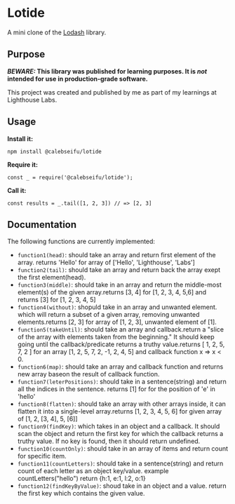 # Lotide

A mini clone of the [Lodash](https://lodash.com) library.

## Purpose

**_BEWARE:_ This library was published for learning purposes. It is _not_ intended for use in production-grade software.**

This project was created and published by me as part of my learnings at Lighthouse Labs. 

## Usage

**Install it:**

`npm install @calebseifu/lotide`

**Require it:**

`const _ = require('@calebseifu/lotide');`

**Call it:**

`const results = _.tail([1, 2, 3]) // => [2, 3]`

## Documentation

The following functions are currently implemented:

* `function1(head)`: should take an array and return first element of the array. returns 'Hello' for array of ['Hello', 'Lighthouse', 'Labs']
* `function2(tail)`: should take an array and return back the array exept the first element(head).
* `function3(middle)`: should  take in an array and return the middle-most element(s) of the given array.returns [3, 4] for [1, 2, 3, 4, 5,6] and returns [3] for [1, 2, 3, 4, 5]
* `function4(without)`: shopuld take in an array and unwanted element. which will return a subset of a given array, removing unwanted elements.returns [2, 3] for  array of [1, 2, 3], unwanted element of [1].
* `function5(takeUntil)`: should take an array and callback.return a "slice of the array with elements taken from the beginning." It should keep going until the callback/predicate returns a truthy value.returns [ 1, 2, 5, 7, 2 ] for  an array [1, 2, 5, 7, 2, -1, 2, 4, 5] and callback function x => x < 0.
* `function6(map)`: should take an array and callback function and returns new array baseon the result of callback function.
* `function7(leterPositions)`: should take in a sentence(string) and return all the indices in the sentence. returns [1] for for the position of 'e' in 'hello'
* `function8(flatten)`: should take an array with other arrays inside, it can flatten it into a single-level array.returns [1, 2, 3, 4, 5, 6] for given array of [1, 2, [3, 4], 5, [6]]
* `function9(findKey)`: which takes in an object and a callback. It should scan the object and return the first key for which the callback returns a truthy value. If no key is found, then it should return undefined.  
* `function10(countOnly)`: should take in an array of items and return count for specific item.
* `function11(countLetters)`: should take in a sentence(string) and return count of each letter as an object key/value. example countLetters("hello") return {h:1, e:1, l:2, o:1}
* `function12(findKeyByValue)`: shoud take in an object and a value. return the first key which contains the given value.